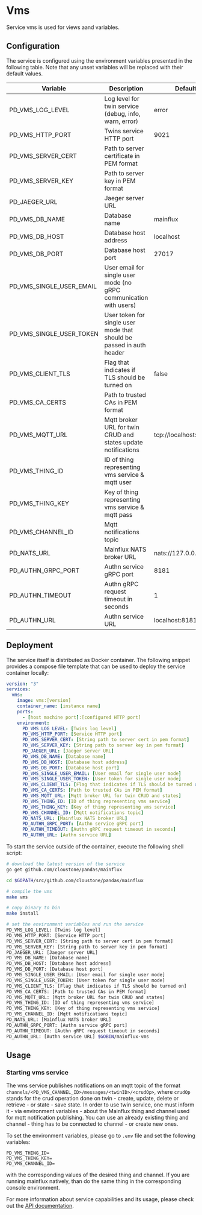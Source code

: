 # Vms 

Service vms is used for views aand variables. 

## Configuration

The service is configured using the environment variables presented in the
following table. Note that any unset variables will be replaced with their
default values.

| Variable                   | Description                                                          | Default               |
|----------------------------|----------------------------------------------------------------------|-----------------------|
| PD_VMS_LOG_LEVEL         | Log level for twin service (debug, info, warn, error)                | error                 |
| PD_VMS_HTTP_PORT         | Twins service HTTP port                                              | 9021                  |
| PD_VMS_SERVER_CERT       | Path to server certificate in PEM format                             |                       |
| PD_VMS_SERVER_KEY        | Path to server key in PEM format                                     |                       |
| PD_JAEGER_URL              | Jaeger server URL                                                    |                       |
| PD_VMS_DB_NAME           | Database name                                                        | mainflux              |
| PD_VMS_DB_HOST           | Database host address                                                | localhost             |
| PD_VMS_DB_PORT           | Database host port                                                   | 27017                 |
| PD_VMS_SINGLE_USER_EMAIL | User email for single user mode (no gRPC communication with users)   |                       |
| PD_VMS_SINGLE_USER_TOKEN | User token for single user mode that should be passed in auth header |                       |
| PD_VMS_CLIENT_TLS        | Flag that indicates if TLS should be turned on                       | false                 |
| PD_VMS_CA_CERTS          | Path to trusted CAs in PEM format                                    |                       |
| PD_VMS_MQTT_URL          | Mqtt broker URL for twin CRUD and states update notifications        | tcp://localhost:1883  |
| PD_VMS_THING_ID          | ID of thing representing vms service & mqtt user                   |                       |
| PD_VMS_THING_KEY         | Key of thing representing vms service & mqtt pass                  |                       |
| PD_VMS_CHANNEL_ID        | Mqtt notifications topic                                             |                       |
| PD_NATS_URL                | Mainflux NATS broker URL                                             | nats://127.0.0.1:4222 |
| PD_AUTHN_GRPC_PORT         | Authn service gRPC port                                              | 8181                  |
| PD_AUTHN_TIMEOUT           | Authn gRPC request timeout in seconds                                | 1                     |
| PD_AUTHN_URL               | Authn service URL                                                    | localhost:8181        |

## Deployment

The service itself is distributed as Docker container. The following snippet
provides a compose file template that can be used to deploy the service container
locally:

```yaml
version: "3"
services:
  vms:
    image: vms:[version]
    container_name: [instance name]
    ports:
      - [host machine port]:[configured HTTP port]
    environment:
      PD_VMS_LOG_LEVEL: [Twins log level]
      PD_VMS_HTTP_PORT: [Service HTTP port]
      PD_VMS_SERVER_CERT: [String path to server cert in pem format]
      PD_VMS_SERVER_KEY: [String path to server key in pem format]
      PD_JAEGER_URL: [Jaeger server URL]
      PD_VMS_DB_NAME: [Database name]
      PD_VMS_DB_HOST: [Database host address]
      PD_VMS_DB_PORT: [Database host port]
      PD_VMS_SINGLE_USER_EMAIL: [User email for single user mode]
      PD_VMS_SINGLE_USER_TOKEN: [User token for single user mode]
      PD_VMS_CLIENT_TLS: [Flag that indicates if TLS should be turned on]
      PD_VMS_CA_CERTS: [Path to trusted CAs in PEM format]
      PD_VMS_MQTT_URL: [Mqtt broker URL for twin CRUD and states]
      PD_VMS_THING_ID: [ID of thing representing vms service]
      PD_VMS_THING_KEY: [Key of thing representing vms service]
      PD_VMS_CHANNEL_ID: [Mqtt notifications topic]
      PD_NATS_URL: [Mainflux NATS broker URL]
      PD_AUTHN_GRPC_PORT: [Authn service gRPC port]
      PD_AUTHN_TIMEOUT: [Authn gRPC request timeout in seconds]
      PD_AUTHN_URL: [Authn service URL]
```

To start the service outside of the container, execute the following shell script:

```bash
# download the latest version of the service
go get github.com/cloustone/pandas/mainflux

cd $GOPATH/src/github.com/cloustone/pandas/mainflux

# compile the vms
make vms

# copy binary to bin
make install

# set the environment variables and run the service
PD_VMS_LOG_LEVEL: [Twins log level]
PD_VMS_HTTP_PORT: [Service HTTP port] 
PD_VMS_SERVER_CERT: [String path to server cert in pem format] 
PD_VMS_SERVER_KEY: [String path to server key in pem format]
PD_JAEGER_URL: [Jaeger server URL]
PD_VMS_DB_NAME: [Database name] 
PD_VMS_DB_HOST: [Database host address] 
PD_VMS_DB_PORT: [Database host port] 
PD_VMS_SINGLE_USER_EMAIL: [User email for single user mode] 
PD_VMS_SINGLE_USER_TOKEN: [User token for single user mode] 
PD_VMS_CLIENT_TLS: [Flag that indicates if TLS should be turned on] 
PD_VMS_CA_CERTS: [Path to trusted CAs in PEM format] 
PD_VMS_MQTT_URL: [Mqtt broker URL for twin CRUD and states] 
PD_VMS_THING_ID: [ID of thing representing vms service] 
PD_VMS_THING_KEY: [Key of thing representing vms service]
PD_VMS_CHANNEL_ID: [Mqtt notifications topic]
PD_NATS_URL: [Mainflux NATS broker URL] 
PD_AUTHN_GRPC_PORT: [Authn service gRPC port] 
PD_AUTHN_TIMEOUT: [Authn gRPC request timeout in seconds]
PD_AUTHN_URL: [Authn service URL] $GOBIN/mainflux-vms
```

## Usage

### Starting vms service

The vms service publishes notifications on an mqtt topic of the format
`channels/<PD_VMS_CHANNEL_ID>/messages/<twinID>/<crudOp>`, where `crudOp`
stands for the crud operation done on twin - create, update, delete or
retrieve - or state - save state. In order to use twin service, one must
inform it - via environment variables - about the Mainflux thing and
channel used for mqtt notification publishing. You can use an already existing
thing and channel - thing has to be connected to channel - or create new ones.

To set the environment variables, please go to `.env` file and set the following
variables:

```
PD_VMS_THING_ID=
PD_VMS_THING_KEY=
PD_VMS_CHANNEL_ID=
```

with the corresponding values of the desired thing and channel. If you are
running mainflux natively, than do the same thing in the corresponding console
environment.

For more information about service capabilities and its usage, please check out
the [API documentation](swagger.yaml).

[doc]: http://mainflux.readthedocs.io
